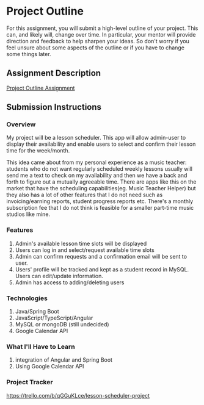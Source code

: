 # Project Outline
For this assignment, you will submit a high-level outline of your project. This can, and likely will, change over time. In particular, your mentor will provide direction and feedback to help sharpen your ideas. So don't worry if you feel unsure about some aspects of the outline or if you have to change some things later.

## Assignment Description
[Project Outline Assignment](https://education.launchcode.org/liftoff/modules/assignments/project-outline)

## Submission Instructions

### Overview
My project will be a lesson scheduler. This app will allow admin-user to display their availability and enable users to select and confirm their lesson time for the week/month. 

This idea came about from my personal experience as a music teacher: students who do not want regularly scheduled weekly lessons usually will send me a text to check on my availability and then we have a back and forth to figure out a mutually agreeable time. There are apps like this on the market that have the scheduling capabilities(eg. Music Teacher Helper) but they also has a lot of other features that I do not need such as invoicing/earning reports, student progress reports etc. There's a monthly subscription fee that I do not think is feasible for a smaller part-time music studios like mine.   

### Features
1) Admin's available lesson time slots will be displayed
2) Users can log in and select/request available time slots
3) Admin can confirm requests and a confirmation email will be sent to user.
4) Users' profile will be tracked and kept as a student record in MySQL. Users can edit/update information.
5) Admin has access to adding/deleting users

### Technologies
1) Java/Spring Boot
2) JavaScript/TypeScript/Angular
3) MySQL or mongoDB (still undecided)
4) Google Calendar API

### What I'll Have to Learn
1) integration of Angular and Spring Boot
2) Using Google Calendar API

### Project Tracker
https://trello.com/b/qGGuKLce/lesson-scheduler-project
